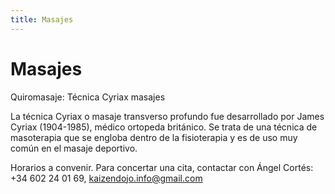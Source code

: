 ```yaml
---
title: Masajes
---
```


# Masajes

Quiromasaje: Técnica Cyriax
masajes

La técnica Cyriax o masaje transverso profundo fue desarrollado por James Cyriax (1904-1985), médico ortopeda británico. Se trata de una técnica de masoterapia que se engloba dentro de la fisioterapia y es de uso muy común en el masaje deportivo.

Horarios a convenir. Para concertar una cita, contactar con Ángel Cortés: +34 602 24 01 69, kaizendojo.info@gmail.com